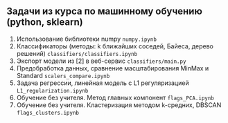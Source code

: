 ## Задачи из курса по машинному обучению (python, sklearn)
1. Использование библиотеки numpy `numpy.ipynb`
2. Классификаторы (методы: k ближайших соседей, Байеса, дерево решений) `classifiers/classifiers.ipynb`
3. Экспорт модели из [2] в веб-сервис `classifiers/main.py`
4. Предобработка данных, сравнение масштабирования MinMax и Standard `scalers_compare.ipynb`
5. Задача регрессии, линейная модель с L1 регуляризацией `L1_regularization.ipynb`
6. Обучение без учителя. Метод главных компонент `flags_PCA.ipynb`
7. Обучение без учителя. Кластеризация методом k-средних, DBSCAN `flags_clusters.ipynb`

